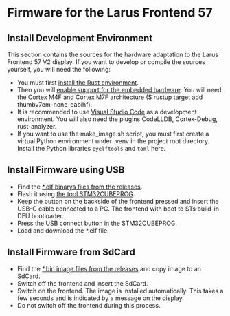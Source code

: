 Firmware for the Larus Frontend 57
===

Install Development Environment
---
This section contains the sources for the hardware adaptation to the Larus Frontend 57 V2 display. If you want to develop or compile the sources yourself, you will need the following:
- You must first [install the Rust environment](https://www.rust-lang.org/tools/install). 
- Then you will [enable support for the embedded hardware](https://docs.rust-embedded.org/book/intro/install.html). You will need the Cortex M4F and Cortex M7F architecture ($ rustup target add thumbv7em-none-eabihf).
- It is recommended to use [Visual Studio Code](https://code.visualstudio.com/) as a development environment. You will also need the plugins CodeLLDB, Cortex-Debug, rust-analyzer.
- If you want to use the make_image.sh script, you must first create a virtual Python environment under .venv  in the project root directory. Install the Python libraries `pyelftools` and `toml` here. 

Install Firmware using USB
---
- Find the [*.elf binarys files from the releases](https://github.com/larus-breeze/sw_frontend_rs/releases).
- Flash it using [the tool STM32CUBEPROG](https://www.st.com/en/development-tools/stm32cubeprog.html).
- Keep the button on the backside of the frontend pressed and insert the USB-C cable connected to a PC. The frontend with boot to STs build-in DFU bootloader.
- Press the USB connect button in the STM32CUBEPROG.
- Load and download the *.elf file.


Install Firmware from SdCard
---
- Find the [*.bin image files from the releases](https://github.com/larus-breeze/sw_frontend_rs/releases) and copy image to an SdCard.
- Switch off the frontend and insert the SdCard.
- Switch on the frontend. The image is installed automatically. This takes a few seconds and is indicated by a message on the display. 
- Do not switch off the frontend during this process.
